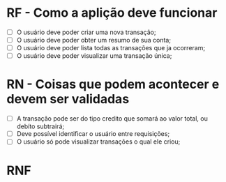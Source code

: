 # RF - Como a aplição deve funcionar

- [ ] O usuário deve poder criar uma nova transação;
- [ ] O usuário deve poder obter um resumo de sua conta;
- [ ] O usuário deve poder lista todas as transações que ja ocorreram;
- [ ] O usuário deve poder visualizar uma transação única;

# RN - Coisas que podem acontecer e devem ser validadas

- [ ] A transação pode ser do tipo credito que somará ao valor total, ou debíto subtrairá;
- [ ] Deve possível identificar o usuário entre requisições;
- [ ] O usuário só pode visualizar transações o qual ele criou;

# RNF
